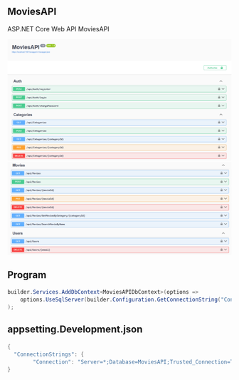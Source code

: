 ## MoviesAPI
ASP.NET Core Web API MoviesAPI


![MoviesAPI](img/1.png)
![MoviesAPI](img/2.png)


## Program
```cs
builder.Services.AddDbContext<MoviesAPIDbContext>(options =>
    options.UseSqlServer(builder.Configuration.GetConnectionString("Connection"))
);
``` 

## appsetting.Development.json
```cs
{
  "ConnectionStrings": {
        "Connection": "Server=*;Database=MoviesAPI;Trusted_Connection=True;TrustServerCertificate=True;MultipleActiveResultSets=True"
}
``` 